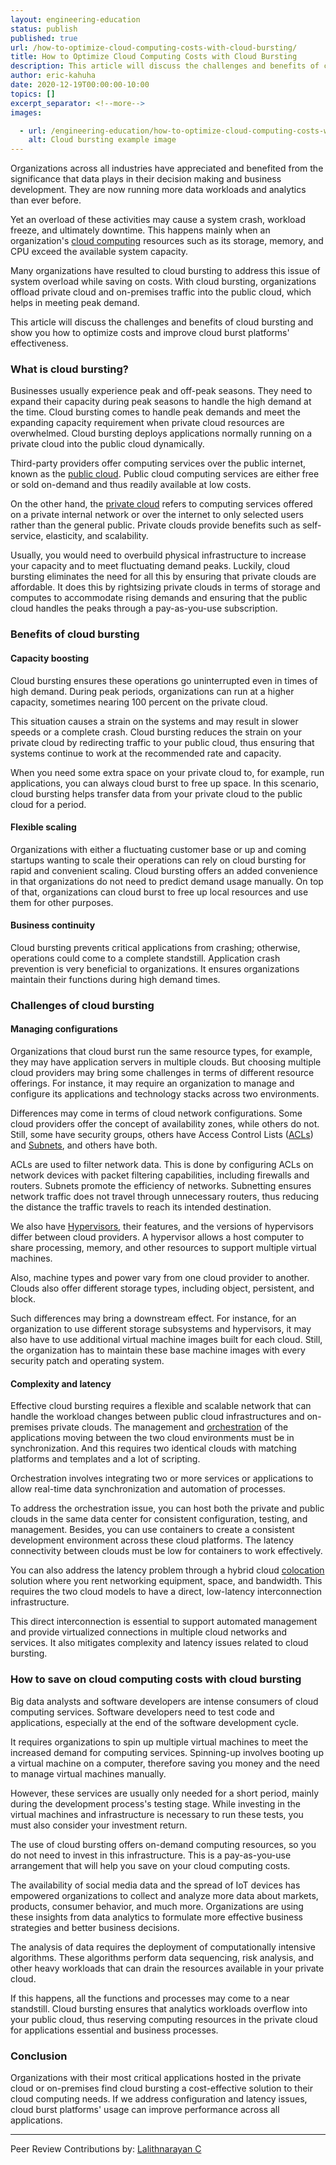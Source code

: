 ```yaml
---
layout: engineering-education
status: publish
published: true
url: /how-to-optimize-cloud-computing-costs-with-cloud-bursting/
title: How to Optimize Cloud Computing Costs with Cloud Bursting
description: This article will discuss the challenges and benefits of cloud bursting and show you how to optimize costs and improve cloud burst platforms' effectiveness.
author: eric-kahuha
date: 2020-12-19T00:00:00-10:00
topics: []
excerpt_separator: <!--more-->
images:

  - url: /engineering-education/how-to-optimize-cloud-computing-costs-with-cloud-bursting/hero.jpg
    alt: Cloud bursting example image
---
```

Organizations across all industries have appreciated and benefited from the significance that data plays in their decision making and business development. They are now running more data workloads and analytics than ever before.
<!--more-->
Yet an overload of these activities may cause a system crash, workload freeze, and ultimately downtime. This happens mainly when an organization's [cloud computing](/introduction-to-cloud-computing/) resources such as its storage, memory, and CPU exceed the available system capacity.

Many organizations have resulted to cloud bursting to address this issue of system overload while saving on costs. With cloud bursting, organizations offload private cloud and on-premises traffic into the public cloud, which helps in meeting peak demand.

This article will discuss the challenges and benefits of cloud bursting and show you how to optimize costs and improve cloud burst platforms' effectiveness.

### What is cloud bursting?
Businesses usually experience peak and off-peak seasons. They need to expand their capacity during peak seasons to handle the high demand at the time. Cloud bursting comes to handle peak demands and meet the expanding capacity requirement when private cloud resources are overwhelmed. Cloud bursting deploys applications normally running on a private cloud into the public cloud dynamically.

Third-party providers offer computing services over the public internet, known as the [public cloud](https://www.citrix.com/glossary/what-is-public-cloud.html). Public cloud computing services are either free or sold on-demand and thus readily available at low costs.

On the other hand, the [private cloud](https://www.citrix.com/glossary/what-is-private-cloud.html) refers to computing services offered on a private internal network or over the internet to only selected users rather than the general public. Private clouds provide benefits such as self-service, elasticity, and scalability.

Usually, you would need to overbuild physical infrastructure to increase your capacity and to meet fluctuating demand peaks. Luckily, cloud bursting eliminates the need for all this by ensuring that private clouds are affordable. It does this by rightsizing private clouds in terms of storage and computes to accommodate rising demands and ensuring that the public cloud handles the peaks through a pay-as-you-use subscription.

### Benefits of cloud bursting
#### Capacity boosting
Cloud bursting ensures these operations go uninterrupted even in times of high demand. During peak periods, organizations can run at a higher capacity, sometimes nearing 100 percent on the private cloud. 

This situation causes a strain on the systems and may result in slower speeds or a complete crash. Cloud bursting reduces the strain on your private cloud by redirecting traffic to your public cloud, thus ensuring that systems continue to work at the recommended rate and capacity.

When you need some extra space on your private cloud to, for example, run applications, you can always cloud burst to free up space. In this scenario, cloud bursting helps transfer data from your private cloud to the public cloud for a period.

#### Flexible scaling
Organizations with either a fluctuating customer base or up and coming startups wanting to scale their operations can rely on cloud bursting for rapid and convenient scaling. Cloud bursting offers an added convenience in that organizations do not need to predict demand usage manually. On top of that, organizations can cloud burst to free up local resources and use them for other purposes.

#### Business continuity
Cloud bursting prevents critical applications from crashing; otherwise, operations could come to a complete standstill. Application crash prevention is very beneficial to organizations. It ensures organizations maintain their functions during high demand times.

### Challenges of cloud bursting
#### Managing configurations
Organizations that cloud burst run the same resource types, for example, they may have application servers in multiple clouds. But choosing multiple cloud providers may bring some challenges in terms of different resource offerings. For instance, it may require an organization to manage and configure its applications and technology stacks across two environments.

Differences may come in terms of cloud network configurations. Some cloud providers offer the concept of availability zones, while others do not. Still, some have security groups, others have Access Control Lists ([ACLs](https://geek-university.com/ccna/what-is-acl-access-control-list/#)) and [Subnets](https://en.wikipedia.org/wiki/Subnetwork#), and others have both. 

ACLs are used to filter network data. This is done by configuring ACLs on network devices with packet filtering capabilities, including firewalls and routers. Subnets promote the efficiency of networks. Subnetting ensures network traffic does not travel through unnecessary routers, thus reducing the distance the traffic travels to reach its intended destination.

We also have [Hypervisors](https://www.vmware.com/topics/glossary/content/hypervisor), their features, and the versions of hypervisors differ between cloud providers. A hypervisor allows a host computer to share processing, memory, and other resources to support multiple virtual machines. 

Also, machine types and power vary from one cloud provider to another. Clouds also offer different storage types, including object, persistent, and block.

Such differences may bring a downstream effect. For instance, for an organization to use different storage subsystems and hypervisors, it may also have to use additional virtual machine images built for each cloud. Still, the organization has to maintain these base machine images with every security patch and operating system.

#### Complexity and latency
Effective cloud bursting requires a flexible and scalable network that can handle the workload changes between public cloud infrastructures and on-premises private clouds. The management and [orchestration](https://www.mulesoft.com/resources/esb/what-application-orchestration#) of the applications moving between the two cloud environments must be in synchronization. And this requires two identical clouds with matching platforms and templates and a lot of scripting.

Orchestration involves integrating two or more services or applications to allow real-time data synchronization and automation of processes. 

To address the orchestration issue, you can host both the private and public clouds in the same data center for consistent configuration, testing, and management. Besides, you can use containers to create a consistent development environment across these cloud platforms. The latency connectivity between clouds must be low for containers to work effectively.

You can also address the latency problem through a hybrid cloud [colocation](https://en.wikipedia.org/wiki/Colocation_centre) solution where you rent networking equipment, space, and bandwidth. This requires the two cloud models to have a direct, low-latency interconnection infrastructure. 

This direct interconnection is essential to support automated management and provide virtualized connections in multiple cloud networks and services. It also mitigates complexity and latency issues related to cloud bursting.

### How to save on cloud computing costs with cloud bursting
Big data analysts and software developers are intense consumers of cloud computing services. Software developers need to test code and applications, especially at the end of the software development cycle. 

It requires organizations to spin up multiple virtual machines to meet the increased demand for computing services. Spinning-up involves booting up a virtual machine on a computer, therefore saving you money and the need to manage virtual machines manually. 

However, these services are usually only needed for a short period, mainly during the development process's testing stage. While investing in the virtual machines and infrastructure is necessary to run these tests, you must also consider your investment return. 

The use of cloud bursting offers on-demand computing resources, so you do not need to invest in this infrastructure. This is a pay-as-you-use arrangement that will help you save on your cloud computing costs.

The availability of social media data and the spread of IoT devices has empowered organizations to collect and analyze more data about markets, products, consumer behavior, and much more. Organizations are using these insights from data analytics to formulate more effective business strategies and better business decisions.

The analysis of data requires the deployment of computationally intensive algorithms. These algorithms perform data sequencing, risk analysis, and other heavy workloads that can drain the resources available in your private cloud.

If this happens, all the functions and processes may come to a near standstill. Cloud bursting ensures that analytics workloads overflow into your public cloud, thus reserving computing resources in the private cloud for applications essential and business processes.

### Conclusion
Organizations with their most critical applications hosted in the private cloud or on-premises find cloud bursting a cost-effective solution to their cloud computing needs. If we address configuration and latency issues, cloud burst platforms' usage can improve performance across all applications.

---
Peer Review Contributions by: [Lalithnarayan C](/engineering-education/authors/lalithnarayan-c/)

